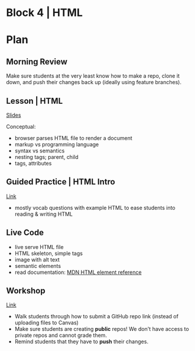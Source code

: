# Block 4 | HTML

# Plan

## Morning Review

Make sure students at the very least know how to make a repo, clone it down, and push their changes back up (ideally using feature branches).

## Lesson | HTML

[Slides](https://docs.google.com/presentation/d/12z_GGNxn9tTRuG4uG2teiwVdsR9OF2RhNK4ujWuWLKE/edit?usp=sharing)

Conceptual:

- browser parses HTML file to render a document
- markup vs programming language
- syntax vs semantics
- nesting tags; parent, child
- tags, attributes

## Guided Practice | HTML Intro

[Link](https://github.com/FullstackAcademy/Unit1.HTMLIntro)

- mostly vocab questions with example HTML to ease students into reading & writing HTML

## Live Code

- live serve HTML file
- HTML skeleton, simple tags
- image with alt text
- semantic elements
- read documentation: [MDN HTML element reference](https://developer.mozilla.org/en-US/docs/Web/HTML/Element)

## Workshop

[Link](https://github.com/FullstackAcademy/Unit1.Zoo)

- Walk students through how to submit a GitHub repo link (instead of uploading files to Canvas)
- Make sure students are creating **public** repos! We don't have access to private repos and cannot grade them.
- Remind students that they have to **push** their changes.
